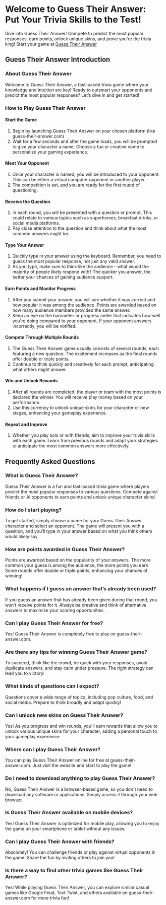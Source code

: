 # Welcome to Guess Their Answer: Put Your Trivia Skills to the Test!
Dive into Guess Their Answer! Compete to predict the most popular responses, earn points, unlock unique skins, and prove you're the trivia king! Start your game at [Guess Their Answer](https://guess-their-answer.com/)

## Guess Their Answer Introduction
### About Guess Their Answer
Welcome to Guess Their Answer, a fast-paced trivia game where your knowledge and intuition are key! Ready to outsmart your opponents and predict the most popular responses? Let’s dive in and get started!

### How to Play Guess Their Answer
#### Start the Game
1. Begin by launching Guess Their Answer on your chosen platform (like guess-their-answer.com)
1. Wait for a few seconds and after the game loads, you will be prompted to give your character a name. Choose a fun or creative name to personalize your gaming experience.
#### Meet Your Opponent
1. Once your character is named, you will be introduced to your opponent. This can be either a virtual computer opponent or another player.
1. The competition is set, and you are ready for the first round of questioning.
#### Receive the Question
1. In each round, you will be presented with a question or prompt. This could relate to various topics such as superheroes, breakfast drinks, or social media platforms.
1. Pay close attention to the question and think about what the most common answers might be.
#### Type Your Answer
1. Quickly type in your answer using the keyboard. Remember, you need to guess the most popular response, not just any valid answer.
1. As you type, make sure to think like the audience – what would the majority of people likely respond with? The quicker you answer, the better your chances of gaining audience support.
#### Earn Points and Monitor Progress
1. After you submit your answer, you will see whether it was correct and how popular it was among the audience. Points are awarded based on how many audience members provided the same answer.
1. Keep an eye on the barometer or progress meter that indicates how well you're doing compared to your opponent. If your opponent answers incorrectly, you will be notified.
#### Compete Through Multiple Rounds
1. The Guess Their Answer game usually consists of several rounds, each featuring a new question. The excitement increases as the final rounds offer double or triple points.
1. Continue to think quickly and creatively for each prompt, anticipating what others might answer.
#### Win and Unlock Rewards
1. After all rounds are completed, the player or team with the most points is declared the winner. You will receive play money based on your performance.
1. Use this currency to unlock unique skins for your character or new stages, enhancing your gameplay experience.
#### Repeat and Improve
1. Whether you play solo or with friends, aim to improve your trivia skills with each game. Learn from previous rounds and adapt your strategies to anticipate the most common answers more effectively.
## Frequently Asked Questions
### What is Guess Their Answer?
Guess Their Answer is a fun and fast-paced trivia game where players predict the most popular responses to various questions. Compete against friends or AI opponents to earn points and unlock unique character skins!
### How do I start playing?
To get started, simply choose a name for your Guess Their Answer character and select an opponent. The game will present you with a question, and you’ll type in your answer based on what you think others would likely say.
### How are points awarded in Guess Their Answer?
Points are awarded based on the popularity of your answers. The more common your guess is among the audience, the more points you earn. Some rounds offer double or triple points, enhancing your chances of winning!
### What happens if I guess an answer that’s already been used?
If you guess an answer that has already been given during that round, you won’t receive points for it. Always be creative and think of alternative answers to maximize your scoring opportunities.
### Can I play Guess Their Answer for free?
Yes! Guess Their Answer is completely free to play on guess-their-answer.com.
### Are there any tips for winning Guess Their Answer game?
To succeed, think like the crowd, be quick with your responses, avoid duplicate answers, and stay calm under pressure. The right strategy can lead you to victory!
### What kinds of questions can I expect?
Questions cover a wide range of topics, including pop culture, food, and social media. Prepare to think broadly and adapt quickly!
### Can I unlock new skins on Guess Their Answer?
Yes! As you progress and win rounds, you'll earn rewards that allow you to unlock various unique skins for your character, adding a personal touch to your gameplay experience.
### Where can I play Guess Their Answer?
You can play Guess Their Answer online for free at guess-their-answer.com. Just visit the website and start to play the game!
### Do I need to download anything to play Guess Their Answer?
No, Guess Their Answer is a browser-based game, so you don't need to download any software or applications. Simply access it through your web browser.
### Is Guess Their Answer available on mobile devices?
Yes! Guess Their Answer is optimized for mobile play, allowing you to enjoy the game on your smartphone or tablet without any issues.
### Can I play Guess Their Answer with friends?
Absolutely! You can challenge friends or play against virtual opponents in the game. Share the fun by inviting others to join you!
### Is there a way to find other trivia games like Guess Their Answer?
Yes! While playing Guess Their Answer, you can explore similar casual games like Google Feud, Text Twist, and others available on guess-their-answer.com for more trivia fun!
